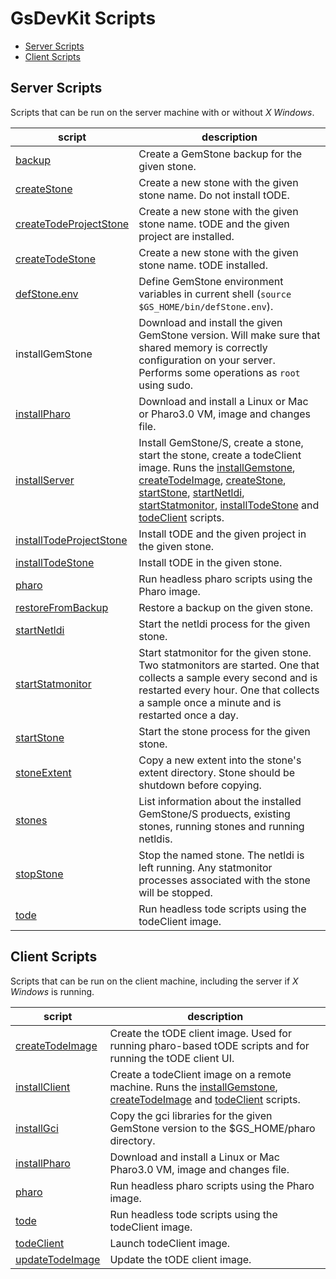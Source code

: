 # GsDevKit Scripts

- [Server Scripts](#server-scripts)
- [Client Scripts](#client-scripts)

## Server Scripts
Scripts that can be run on the server machine with or without *X Windows*.

| script | description |
|--------|-------------|
|[backup][3]| Create a GemStone backup for the given stone.|
|[createStone][4]| Create a new stone with the given stone name. Do not install tODE.|
|[createTodeProjectStone][23]| Create a new stone with the given stone name. tODE and the given project are installed.|
|[createTodeStone][5]| Create a new stone with the given stone name. tODE installed.|
|[defStone.env][6]| Define GemStone environment variables in current shell (`source $GS_HOME/bin/defStone.env`).|
|[<a name="installGemStone"></a>installGemStone][18]| Download and install the given GemStone version. Will make sure that shared memory is correctly configuration on your server. Performs some operations as `root` using sudo. |
|[installPharo][19]| Download and install a Linux or Mac or Pharo3.0 VM, image and changes file.|
|[installServer][2]| Install GemStone/S, create a stone, start the stone, create a todeClient image. Runs the [installGemstone][18], [createTodeImage][14], [createStone][4], [startStone][10], [startNetldi][8], [startStatmonitor][9], [installTodeStone][20] and [todeClient][15] scripts.|
|[installTodeProjectStone][24]| Install tODE and the given project in the given stone.|
|[installTodeStone][20]| Install tODE in the given stone.|
|[pharo][21]| Run headless pharo scripts using the Pharo image.|
|[restoreFromBackup][7]|Restore a backup on the given stone.|
|[startNetldi][8]| Start the netldi process for the given stone.|
|[startStatmonitor][9]| Start statmonitor for the given stone. Two statmonitors are started. One that collects a sample every second and is restarted every hour. One that collects a sample once a minute and is restarted once a day. |
|[startStone][10]| Start the stone process for the given stone.|
|[stoneExtent][11]| Copy a new extent into the stone's extent directory. Stone should be shutdown before copying. |
|[stones][12]| List information about the installed GemStone/S produects, existing stones, running stones and running netldis.|
|[stopStone][13]| Stop the named stone. The netldi is left running. Any statmonitor processes associated with the stone will be stopped.|
|[tode][22]| Run headless tode scripts using the todeClient image.|
## Client Scripts
Scripts that can be run on the client machine, including the server if *X Windows* is running.

| script | description |
|--------|-------------|
|[createTodeImage][14]| Create the tODE client image. Used for running pharo-based tODE scripts and for running the tODE client UI.| 
|[installClient][1]| Create a todeClient image on a remote machine. Runs the [installGemstone][18], [createTodeImage][14] and [todeClient][15] scripts.|
|[installGci][17]| Copy the gci libraries for the given GemStone version to the $GS\_HOME/pharo directory. |
|[installPharo][19]| Download and install a Linux or Mac Pharo3.0 VM, image and changes file.|
|[pharo][21]| Run headless pharo scripts using the Pharo image.|
|[tode][22]| Run headless tode scripts using the todeClient image.|
|[todeClient][15]| Launch todeClient image.|
|[updateTodeImage][16]| Update the tODE client image.|


[1]: installClient
[2]: installServer
[3]: backup
[4]: createStone
[5]: createTodeStone
[6]: defStone.env
[7]: restoreFromBackup
[8]: startNetldi
[9]: startStatmonitor
[10]: startStone
[11]: stoneExtent
[12]: stones
[13]: stopStone
[14]: createTodeImage
[15]: todeClient
[16]: updateTodeImage
[17]: installGci
[18]: installGemStone
[19]: installPharo
[20]: installTodeStone
[21]: pharo
[22]: tode
[23]: createTodeProjectStone
[24]: installTodeProjectStone
